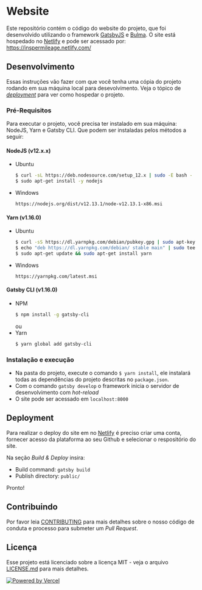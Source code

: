 # Website

Este repositório contém o código do website do projeto, que foi desenvolvido utilizando o framework [GatsbyJS](https://www.gatsbyjs.org/) e [Bulma](https://bulma.io/). O site está hospedado no [Netlify](https://www.netlify.com/) e pode ser acessado por: https://inspermileage.netlify.com/

## Desenvolvimento

Essas instruções vão fazer com que você tenha uma cópia do projeto rodando em sua máquina local para desevolvimento.
Veja o tópico de [_deployment_](#deployment) para ver como hospedar o projeto.

### Pré-Requisitos

Para executar o projeto, você precisa ter instalado em sua máquina: NodeJS, Yarn e Gatsby CLI. Que podem ser instaladas pelos métodos a seguir:

#### NodeJS (v12.x.x)

- Ubuntu

  ```bash
  $ curl -sL https://deb.nodesource.com/setup_12.x | sudo -E bash -
  $ sudo apt-get install -y nodejs
  ```

- Windows
  ```
  https://nodejs.org/dist/v12.13.1/node-v12.13.1-x86.msi
  ```

#### Yarn (v1.16.0)

- Ubuntu

  ```bash
  $ curl -sS https://dl.yarnpkg.com/debian/pubkey.gpg | sudo apt-key add -
  $ echo "deb https://dl.yarnpkg.com/debian/ stable main" | sudo tee /etc/apt/sources.list.d/yarn.list
  $ sudo apt-get update && sudo apt-get install yarn
  ```

- Windows
  ```
  https://yarnpkg.com/latest.msi
  ```

#### Gatsby CLI (v1.16.0)

- NPM
  ```bash
  $ npm install -g gatsby-cli
  ```
  ou
- Yarn
  ```bash
  $ yarn global add gatsby-cli
  ```

### Instalação e execução

- Na pasta do projeto, execute o comando `$ yarn install`, ele instalará todas as dependências do projeto descritas no `package.json`.
- Com o comando `gatsby develop` o framework inicia o servidor de desenvolvimento com _hot-reload_
- O site pode ser acessado em `localhost:8000`

## Deployment

Para realizar o deploy do site em no [Netlify](https://www.netlify.com/) é preciso criar uma conta, fornecer acesso da plataforma ao seu Github e selecionar o respositório do site.

Na seção _Build & Deploy_ insira:

- Build command: `gatsby build`
- Publish directory: `public/`

Pronto!

## Contribuindo

Por favor leia [CONTRIBUTING](https://gist.github.com/PurpleBooth/b24679402957c63ec426) para mais detalhes sobre o nosso código de conduta e processo para submeter um _Pull Request_.

## Licença

Esse projeto está licenciado sobre a licença MIT - veja o arquivo [LICENSE.md](LICENSE.md) para mais detalhes.

[![Powered by Vercel](https://www.datocms-assets.com/31049/1618983297-powered-by-vercel.svg)](https://vercel.com/?utm_source=inspermileage&utm_campaign=oss)
